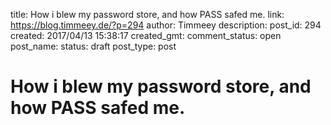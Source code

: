 title: How i blew my password store, and how PASS safed me.
link: https://blog.timmeey.de/?p=294
author: Timmeey
description: 
post_id: 294
created: 2017/04/13 15:38:17
created_gmt: 
comment_status: open
post_name: 
status: draft
post_type: post

# How i blew my password store, and how PASS safed me.


